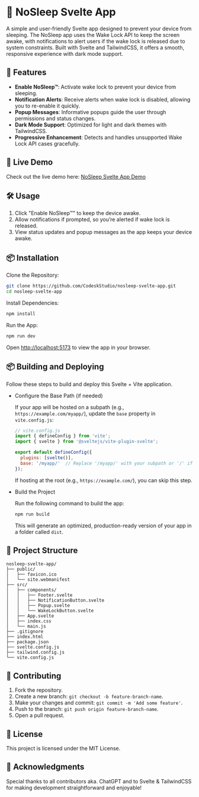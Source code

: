 
# 🌙 NoSleep Svelte App

A simple and user-friendly Svelte app designed to prevent your device from sleeping. The NoSleep app uses the Wake Lock API to keep the screen awake, with notifications to alert users if the wake lock is released due to system constraints. Built with Svelte and TailwindCSS, it offers a smooth, responsive experience with dark mode support.

## 🚀 Features

- **Enable NoSleep™**: Activate wake lock to prevent your device from sleeping.
- **Notification Alerts**: Receive alerts when wake lock is disabled, allowing you to re-enable it quickly.
- **Popup Messages**: Informative popups guide the user through permissions and status changes.
- **Dark Mode Support**: Optimized for light and dark themes with TailwindCSS.
- **Progressive Enhancement**: Detects and handles unsupported Wake Lock API cases gracefully.

## 🎯 Live Demo

Check out the live demo here: [NoSleep Svelte App Demo](https://nosleep.skript.zip/)

## 🛠️ Usage

1. Click "Enable NoSleep™" to keep the device awake.
2. Allow notifications if prompted, so you’re alerted if wake lock is released.
3. View status updates and popup messages as the app keeps your device awake.

## 📦 Installation

Clone the Repository:

```bash
git clone https://github.com/CodeskStudio/nosleep-svelte-app.git
cd nosleep-svelte-app
```

Install Dependencies:

```bash
npm install
```

Run the App:

```bash
npm run dev
```

Open [http://localhost:5173](http://localhost:5173) to view the app in your browser.

## 📦 Building and Deploying

Follow these steps to build and deploy this Svelte + Vite application.

- Configure the Base Path (if needed)

  If your app will be hosted on a subpath (e.g., `https://example.com/myapp/`), update the `base` property in `vite.config.js`:

  ```js
  // vite.config.js
  import { defineConfig } from 'vite';
  import { svelte } from '@sveltejs/vite-plugin-svelte';

  export default defineConfig({
    plugins: [svelte()],
    base: '/myapp/'  // Replace '/myapp/' with your subpath or '/' if hosting at root
  });
  ```

  If hosting at the root (e.g., `https://example.com/`), you can skip this step.

- Build the Project

  Run the following command to build the app:

  ```bash
  npm run build
  ```

  This will generate an optimized, production-ready version of your app in a folder called `dist`.


## 📁 Project Structure

```
nosleep-svelte-app/
├── public/
│   ├── favicon.ico
│   └── site.webmanifest
├── src/
│   ├── components/
│   │   ├── Footer.svelte
│   │   ├── NotificationButton.svelte
│   │   ├── Popup.svelte
│   │   └── WakeLockButton.svelte
│   ├── App.svelte
│   ├── index.css
│   └── main.js
├── .gitignore
├── index.html
├── package.json
├── svelte.config.js
├── tailwind.config.js
└── vite.config.js
```

## 🤝 Contributing

1. Fork the repository.
2. Create a new branch: `git checkout -b feature-branch-name`.
3. Make your changes and commit: `git commit -m 'Add some feature'`.
4. Push to the branch: `git push origin feature-branch-name`.
5. Open a pull request.

## 📜 License

This project is licensed under the MIT License.

## 📝 Acknowledgments

Special thanks to all contributors aka. ChatGPT and to Svelte & TailwindCSS for making development straightforward and enjoyable!